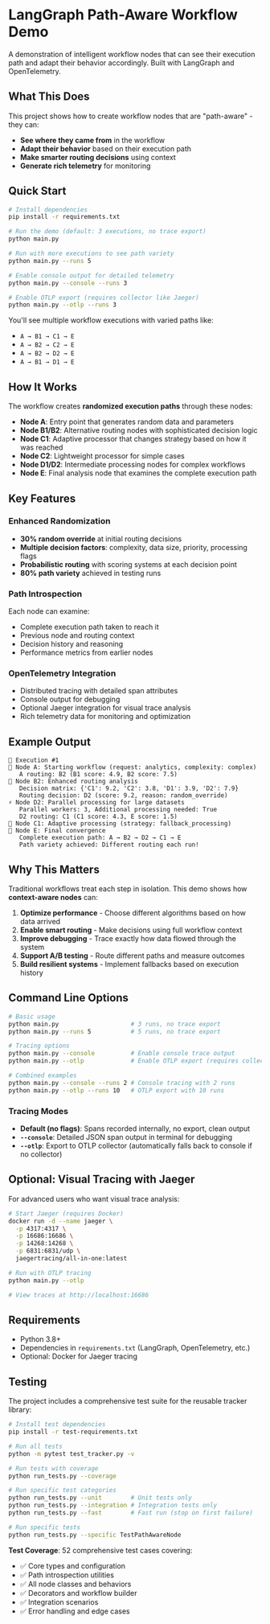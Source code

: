 # LangGraph Path-Aware Workflow Demo

A demonstration of intelligent workflow nodes that can see their execution path and adapt their behavior accordingly. Built with LangGraph and OpenTelemetry.

## What This Does

This project shows how to create workflow nodes that are "path-aware" - they can:
- **See where they came from** in the workflow
- **Adapt their behavior** based on their execution path
- **Make smarter routing decisions** using context
- **Generate rich telemetry** for monitoring

## Quick Start

```bash
# Install dependencies
pip install -r requirements.txt

# Run the demo (default: 3 executions, no trace export)
python main.py

# Run with more executions to see path variety
python main.py --runs 5

# Enable console output for detailed telemetry
python main.py --console --runs 3

# Enable OTLP export (requires collector like Jaeger)
python main.py --otlp --runs 3
```

You'll see multiple workflow executions with varied paths like:
- `A → B1 → C1 → E`
- `A → B2 → C2 → E` 
- `A → B2 → D2 → E`
- `A → B1 → D1 → E`

## How It Works

The workflow creates **randomized execution paths** through these nodes:

- **Node A**: Entry point that generates random data and parameters
- **Node B1/B2**: Alternative routing nodes with sophisticated decision logic  
- **Node C1**: Adaptive processor that changes strategy based on how it was reached
- **Node C2**: Lightweight processor for simple cases
- **Node D1/D2**: Intermediate processing nodes for complex workflows
- **Node E**: Final analysis node that examines the complete execution path

## Key Features

### Enhanced Randomization
- **30% random override** at initial routing decisions
- **Multiple decision factors**: complexity, data size, priority, processing flags
- **Probabilistic routing** with scoring systems at each decision point
- **80% path variety** achieved in testing runs

### Path Introspection
Each node can examine:
- Complete execution path taken to reach it
- Previous node and routing context
- Decision history and reasoning
- Performance metrics from earlier nodes

### OpenTelemetry Integration
- Distributed tracing with detailed span attributes
- Console output for debugging
- Optional Jaeger integration for visual trace analysis
- Rich telemetry data for monitoring and optimization

## Example Output

```
🔄 Execution #1
🚀 Node A: Starting workflow (request: analytics, complexity: complex)
   A routing: B2 (B1 score: 4.9, B2 score: 7.5)
🔀 Node B2: Enhanced routing analysis
   Decision matrix: {'C1': 9.2, 'C2': 3.8, 'D1': 3.9, 'D2': 7.9}
   Routing decision: D2 (score: 9.2, reason: random_override)
⚡ Node D2: Parallel processing for large datasets
   Parallel workers: 3, Additional processing needed: True
   D2 routing: C1 (C1 score: 4.3, E score: 1.5)
🧠 Node C1: Adaptive processing (strategy: fallback_processing)
🎯 Node E: Final convergence
   Complete execution path: A → B2 → D2 → C1 → E
   Path variety achieved: Different routing each run!
```

## Why This Matters

Traditional workflows treat each step in isolation. This demo shows how **context-aware nodes** can:

1. **Optimize performance** - Choose different algorithms based on how data arrived
2. **Enable smart routing** - Make decisions using full workflow context  
3. **Improve debugging** - Trace exactly how data flowed through the system
4. **Support A/B testing** - Route different paths and measure outcomes
5. **Build resilient systems** - Implement fallbacks based on execution history

## Command Line Options

```bash
# Basic usage
python main.py                    # 3 runs, no trace export
python main.py --runs 5           # 5 runs, no trace export

# Tracing options
python main.py --console          # Enable console trace output
python main.py --otlp             # Enable OTLP export (requires collector)

# Combined examples
python main.py --console --runs 2 # Console tracing with 2 runs
python main.py --otlp --runs 10   # OTLP export with 10 runs
```

### Tracing Modes

- **Default (no flags)**: Spans recorded internally, no export, clean output
- **`--console`**: Detailed JSON span output in terminal for debugging
- **`--otlp`**: Export to OTLP collector (automatically falls back to console if no collector)

## Optional: Visual Tracing with Jaeger

For advanced users who want visual trace analysis:

```bash
# Start Jaeger (requires Docker)
docker run -d --name jaeger \
  -p 4317:4317 \
  -p 16686:16686 \
  -p 14268:14268 \
  -p 6831:6831/udp \
  jaegertracing/all-in-one:latest

# Run with OTLP tracing
python main.py --otlp

# View traces at http://localhost:16686
```

## Requirements

- Python 3.8+
- Dependencies in `requirements.txt` (LangGraph, OpenTelemetry, etc.)
- Optional: Docker for Jaeger tracing

## Testing

The project includes a comprehensive test suite for the reusable tracker library:

```bash
# Install test dependencies
pip install -r test-requirements.txt

# Run all tests
python -m pytest test_tracker.py -v

# Run tests with coverage
python run_tests.py --coverage

# Run specific test categories
python run_tests.py --unit        # Unit tests only
python run_tests.py --integration # Integration tests only
python run_tests.py --fast        # Fast run (stop on first failure)

# Run specific tests
python run_tests.py --specific TestPathAwareNode
```

**Test Coverage**: 52 comprehensive test cases covering:
- ✅ Core types and configuration
- ✅ Path introspection utilities  
- ✅ All node classes and behaviors
- ✅ Decorators and workflow builder
- ✅ Integration scenarios
- ✅ Error handling and edge cases

